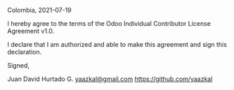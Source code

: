 Colombia, 2021-07-19

I hereby agree to the terms of the Odoo Individual Contributor License
Agreement v1.0.

I declare that I am authorized and able to make this agreement and sign this
declaration.

Signed,

Juan David Hurtado G. yaazkal@gmail.com https://github.com/yaazkal
